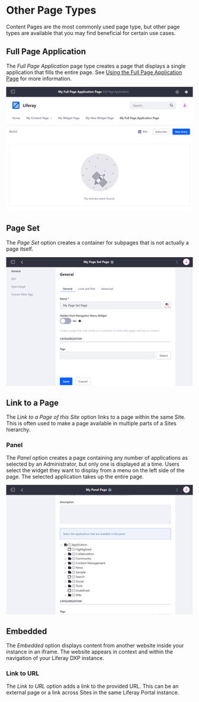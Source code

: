 # Other Page Types

Content Pages are the most commonly used page type, but other page types are available that you may find beneficial for certain use cases.

## Full Page Application

The *Full Page Application* page type creates a page that displays a single application that fills the entire page. See [Using the Full Page Application Page](./using-the-full-page-application-page.md) for more information.

![A Full Page Application page displays a single application that spans the entire width of the page.](./other-page-types/images/01.png)

## Page Set

The *Page Set* option creates a container for subpages that is not actually a page itself.

![A Page Set page acts as a container for other pages.](./other-page-types/images/02.png)

## Link to a Page

The *Link to a Page of this Site* option links to a page within the same Site. This is often used to make a page available in multiple parts of a Sites hierarchy.

### Panel

The *Panel* option creates a page containing any number of applications as selected by an Administrator, but only one is displayed at a time. Users select the widget they want to display from a menu on the left side of the page. The selected application takes up the entire page.

![A Panel page provides a specified subset of applications to a User on a page.](./other-page-types/images/03.png)

## Embedded

The *Embedded* option displays content from another website inside your instance in an iframe. The website appears in context and within the navigation of your Liferay DXP instance.

### Link to URL

The *Link to URL* option adds a link to the provided URL. This can be an external page or a link across Sites in the same Liferay Portal instance.